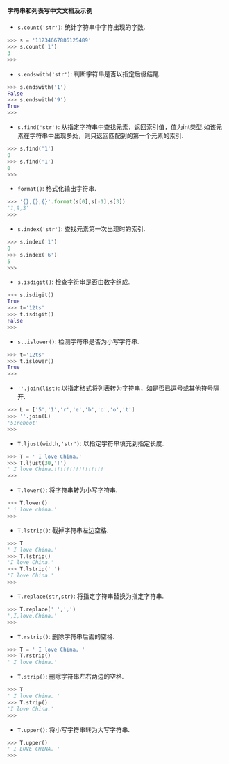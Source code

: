 #### 字符串和列表写中文文档及示例

- `s.count('str')`: 统计字符串中字符出现的字数.  
```python
>>> s = '11234667886125489'
>>> s.count('1')
3
>>>
```
- `s.endswith('str')`: 判断字符串是否以指定后缀结尾.  
```python
>>> s.endswith('1')
False
>>> s.endswith('9')
True
>>>
```
- `s.find('str')`: 从指定字符串中查找元素，返回索引值，值为int类型.如该元素在字符串中出现多处，则只返回匹配到的第一个元素的索引.  
```python
>>> s.find('1')
0
>>> s.find('1')
0
>>>
```
- `format()`: 格式化输出字符串.  
```python
>>> '{},{},{}'.format(s[0],s[-1],s[3])
'1,9,3'
>>>
```
- `s.index('str')`: 查找元素第一次出现时的索引.  
```python
>>> s.index('1')
0
>>> s.index('6')
5
>>>
```
- `s.isdigit()`: 检查字符串是否由数字组成.  
```python
>>> s.isdigit()
True
>>> t='12ts'
>>> t.isdigit()
False
>>>
```
- `s..islower()`: 检测字符串是否为小写字符串.  
```python
>>> t='12ts'
>>> t.islower()
True
>>>
```
- `''.join(list)`: 以指定格式将列表转为字符串，如是否已逗号或其他符号隔开.  
```python
>>> L = ['5','1','r','e','b','o','o','t']
>>> ''.join(L)
'51reboot'
>>>
```
- `T.ljust(width,'str')`: 以指定字符串填充到指定长度.  
```python
>>> T = ' I love China.'
>>> T.ljust(30,'!')
' I love China.!!!!!!!!!!!!!!!!'
>>>
```
- `T.lower()`: 将字符串转为小写字符串.  
```python
>>> T.lower()
' i love china.'
>>>
```
- `T.lstrip()`: 截掉字符串左边空格.  
```python
>>> T
' I love China.'
>>> T.lstrip()
'I love China.'
>>> T.lstrip(' ')
'I love China.'
>>>
```
- `T.replace(str,str)`: 将指定字符串替换为指定字符串.  
```python
>>> T.replace(' ',',')
',I,love,China.'
>>>
```
- `T.rstrip()`: 删除字符串后面的空格.  
```python
>>> T = ' I love China. '
>>> T.rstrip()
' I love China.'
```
- `T.strip()`: 删除字符串左右两边的空格.  
```python
>>> T
' I love China. '
>>> T.strip()
'I love China.'
>>>
```
- `T.upper()`: 将小写字符串转为大写字符串.  
```python
>>> T.upper()
' I LOVE CHINA. '
>>>
```
